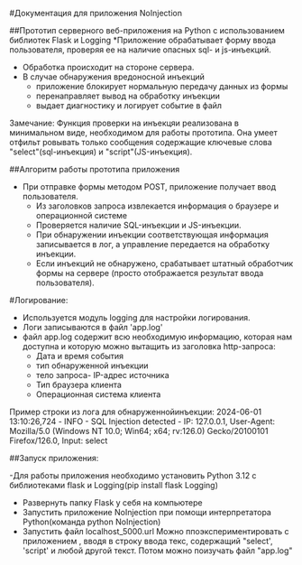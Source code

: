 #Документация для приложения NoInjection

##Прототип серверного веб-приложения на Python с использованием библиотек Flask  и Logging
*Приложение  обрабатывает форму ввода пользователя, проверяя ее на наличие опасных sql- и js-инъекций.
* Обработка происходит на стороне сервера.
* В случае обнаружения вредоносной инъекций 
	- приложение блокирует нормальную передачу данных  из формы 
	- перенаправляет  вывод  на обработку инъекции 
	- выдает диагностику и логирует событие в файл

Замечание:
 Функция проверки на инъекцяи реализована в минимальном виде, необходимом для работы прототипа. Она умеет отфильт ровывать только сообщения содержащие  ключевые слова "select"(sql-инъекция) и "script"(JS-инъекция).


##Алгоритм работы прототипа приложения
- При отправке формы методом POST, приложение получает ввод пользователя.
   - Из заголовков запроса извлекается информация о браузере и операционной системе 
   - Проверяется наличие SQL-инъекции и JS-инъекции.
   - При обнаружении инъекции соответствующая информация записывается в лог, а управление передается  на обработку инъекции.
   - Если инъекций не обнаружено, срабатывает штатный обработчик формы на сервере (просто отображается результат ввода пользователя).


#Логирование:
   - Используется модуль logging для настройки логирования. 
- Логи записываются в файл 'app.log' 
- файл app.log содержит всю необходимую информацию, которая нам доступна и которую можно вытащить из заголовка http-запроса:
	* Дата и время события
	* тип обнаруженной инъекции
	* тело запроса- IP-адрес источника
	* Тип браузера клиента
	* Операционная система клиента

Пример строки из лога для обнаруженнойинъекции:
2024-06-01 13:10:26,724 - INFO - SQL Injection detected - IP: 127.0.0.1, User-Agent: Mozilla/5.0 (Windows NT 10.0; Win64; x64; rv:126.0) Gecko/20100101 Firefox/126.0, Input: select


##Запуск приложения:

 -Для работы приложения необходимо установить Python 3.12 с библиотеками flask и Logging(pip install flask Logging)
 - Развернуть папку Flask у себя на компьютере
 - Запустить приложение NoInjection при помощи интерпретатора Python(команда python NoInjection)
 - Запустить файл localhost_5000.url
Можно ппоэкспериментировать  с приложением , вводя в строку ввода текс, содержащий "select', 'script' и любой другой текст.
Потом можно поизучать  файл "app.log"